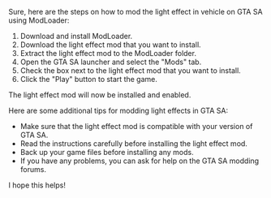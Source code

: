 Sure, here are the steps on how to mod the light effect in vehicle on GTA SA using ModLoader:

1. Download and install ModLoader.
2. Download the light effect mod that you want to install.
3. Extract the light effect mod to the ModLoader folder.
4. Open the GTA SA launcher and select the "Mods" tab.
5. Check the box next to the light effect mod that you want to install.
6. Click the "Play" button to start the game.

The light effect mod will now be installed and enabled.

Here are some additional tips for modding light effects in GTA SA:

* Make sure that the light effect mod is compatible with your version of GTA SA.
* Read the instructions carefully before installing the light effect mod.
* Back up your game files before installing any mods.
* If you have any problems, you can ask for help on the GTA SA modding forums.

I hope this helps!
